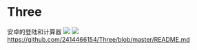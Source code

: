 # Three
安卓的登陆和计算器
![](https://github.com/2414466154/Three/blob/raw/master/screenshots/Screenshot_2019-04-01-16-17-19-707_com.example.hu.png)
![](https://github.com/2414466154/raw/Three/screenshots/Screenshot_2019-04-01-16-17-23-622_com.example.hu.png)
https://github.com/2414466154/Three/blob/master/README.md
